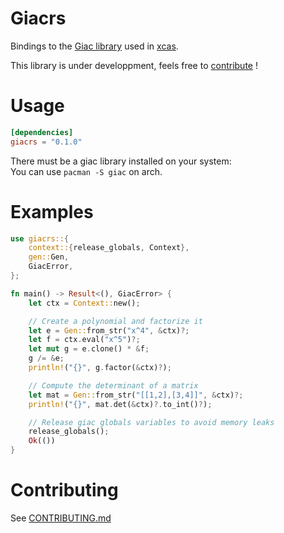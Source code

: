# Giacrs

Bindings to the [Giac library](https://www-fourier.ujf-grenoble.fr/~parisse/giac_us.html) used in [xcas](https://www-fourier.ujf-grenoble.fr/~parisse/giac.html).

This library is under developpment, feels free to [contribute](#contributing) !

# Usage

```toml
[dependencies]
giacrs = "0.1.0"
```

There must be a giac library installed on your system:\
You can use `pacman -S giac` on arch.

# Examples

```rust
use giacrs::{
    context::{release_globals, Context},
    gen::Gen,
    GiacError,
};

fn main() -> Result<(), GiacError> {
    let ctx = Context::new();

    // Create a polynomial and factorize it
    let e = Gen::from_str("x^4", &ctx)?;
    let f = ctx.eval("x^5")?;
    let mut g = e.clone() * &f;
    g /= &e;
    println!("{}", g.factor(&ctx)?);

    // Compute the determinant of a matrix
    let mat = Gen::from_str("[[1,2],[3,4]]", &ctx)?;
    println!("{}", mat.det(&ctx)?.to_int()?);

    // Release giac globals variables to avoid memory leaks
    release_globals();
    Ok(())
}
```

# Contributing

See [CONTRIBUTING.md](https://github.com/supersurviveur/giacrs/blob/main/CONTRIBUTING.md)
